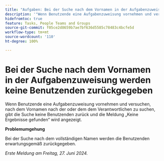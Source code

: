 ```yaml
---
title: "Aufgaben: Bei der Suche nach dem Vornamen in der Aufgabenzuweisung werden keine Benutzenden zurückgegeben."
description: '"Wenn Benutzende eine Aufgabenzuweisung vornehmen und versuchen, nach dem Vornamen nach der oder dem Verantwortlichen zu suchen, gibt die Suche keine Benutzenden zurück und die Meldung „Keine Ergebnisse gefunden“ wird angezeigt. Eine Problemumgehung ist verfügbar.“'
hidefromtoc: true
feature: Tasks, People Teams and Groups
source-git-commit: f05ce2d8659b7ae7bf636d5585c78483c4bcfe5d
workflow-type: tm+mt
source-wordcount: '110'
ht-degree: 100%

---
```



# Bei der Suche nach dem Vornamen in der Aufgabenzuweisung werden keine Benutzenden zurückgegeben

Wenn Benutzende eine Aufgabenzuweisung vornehmen und versuchen, nach dem Vornamen nach der oder dem dem Verantwortlichen zu suchen, gibt die Suche keine Benutzenden zurück und die Meldung „Keine Ergebnisse gefunden“ wird angezeigt.

**Problemumgehung**

Bei der Suche nach dem vollständigen Namen werden die Benutzenden erwartungsgemäß zurückgegeben.

_Erste Meldung am Freitag, 27. Juni 2024._

